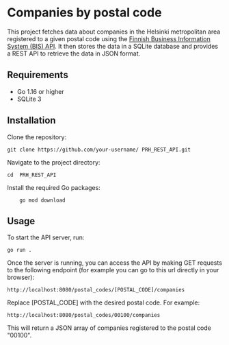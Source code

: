 # Companies by postal code

This project fetches data about companies in the Helsinki metropolitan area registered to a given postal code using the [Finnish Business Information System (BIS) API](https://avoindata.prh.fi/ytj_en.html). It then stores the data in a SQLite database and provides a REST API to retrieve the data in JSON format.

## Requirements

- Go 1.16 or higher
- SQLite 3

## Installation

Clone the repository:

```
git clone https://github.com/your-username/ PRH_REST_API.git
```

Navigate to the project directory:

```
cd  PRH_REST_API
```

Install the required Go packages:

```
    go mod download
```

## Usage
To start the API server, run:

```
go run .
```

Once the server is running, you can access the API by making GET requests to the following endpoint (for example you can go to this url directly in your browser):

```
http://localhost:8080/postal_codes/[POSTAL_CODE]/companies
```
Replace [POSTAL_CODE] with the desired postal code. For example:

```
http://localhost:8080/postal_codes/00100/companies
```
This will return a JSON array of companies registered to the postal code "00100".
